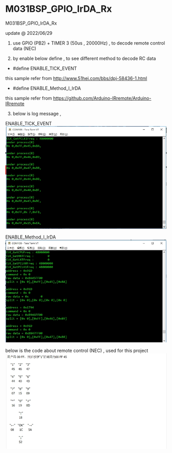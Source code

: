 # M031BSP_GPIO_IrDA_Rx
 M031BSP_GPIO_IrDA_Rx

update @ 2022/06/29

1. use GPIO (PB2) + TIMER 3 (50us , 20000Hz) , to decode remote control data (NEC)

2. by enable below define , to see different method to decode RC data

- #define ENABLE_TICK_EVENT

this sample refer from http://www.51hei.com/bbs/dpj-58436-1.html 

- #define ENABLE_Method_I_IrDA

this sample refer from https://github.com/Arduino-IRremote/Arduino-IRremote

3. below is log message , 

ENABLE_TICK_EVENT
![image](https://github.com/released/M031BSP_GPIO_IrDA_Rx/blob/main/log_ENABLE_Method_I_IrDA.jpg)	

ENABLE_Method_I_IrDA
![image](https://github.com/released/M031BSP_GPIO_IrDA_Rx/blob/main/log_ENABLE_Method_II_Arduino.jpg)	

below is the code about remote control (NEC) , used for this project
![image](https://github.com/released/M031BSP_GPIO_IrDA_Rx/blob/main/remote.jpg)	

